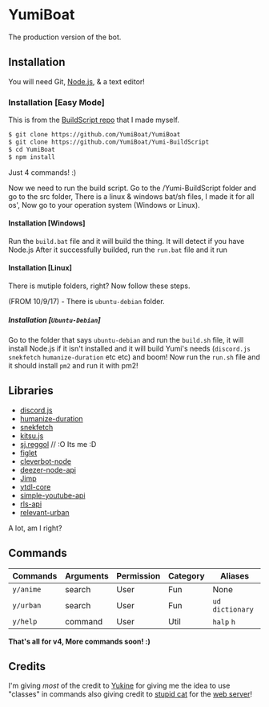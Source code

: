 # YumiBoat
The production version of the bot.

## Installation
You will need Git, [Node.js](https://nodejs.org), & a text editor!

### Installation [Easy Mode]
This is from the [BuildScript repo](https://github.com/YumiBoat/Yumi-BuildScript) that I made myself.

```sh
$ git clone https://github.com/YumiBoat/YumiBoat
$ git clone https://github.com/YumiBoat/Yumi-BuildScript
$ cd YumiBoat
$ npm install
```
Just 4 commands! :)

Now we need to run the build script.
Go to the /Yumi-BuildScript folder and go to the src folder, There is a linux & windows bat/sh files,
I made it for all os', Now go to your operation system (Windows or Linux).

#### Installation [Windows]
Run the `build.bat` file and it will build the thing. It will detect if you have Node.js
After it successfully builded, run the `run.bat` file and it run

#### Installation [Linux]
There is mutiple folders, right? Now follow these steps.

(FROM 10/9/17) - There is `ubuntu-debian` folder.
##### Installation [`Ubuntu-Debian`]
Go to the folder that says `ubuntu-debian` and run the `build.sh` file, it will install Node.js if it isn't installed
and it will build Yumi's needs (`discord.js` `snekfetch` `humanize-duration` etc etc)
and boom! Now run the `run.sh` file and it should install `pm2` and run it with pm2!

## Libraries
* [discord.js](https://discord.js.org)
* [humanize-duration](github.com/EvanHahn/HumanizeDuration.js)
* [snekfetch](https://github.com/devsnek/snekfetch)
* [kitsu.js](https://github.com/iCrawl/kitsu.js)
* [sj.reggol](https://github.com/ohlookitsAugust/sj.reggol) // :O Its me :D
* [figlet](https://github.com/patorjk/figlet.js)
* [cleverbot-node](https://github.com/fojas/cleverbot-node)
* [deezer-node-api](https://github.com/acostes/deezer-node-api)
* [Jimp](https://github.com/oliver-moran/jimp)
* [ytdl-core](https://github.com/fent/node-ytdl-core)
* [simple-youtube-api](https://github.com/HyperCoder2975/simple-youtube-api)
* [rls-api](https://github.com/RocketLeagueStats/rls-api-nodejs)
* [relevant-urban](https://github.com/SnekJS/relevant-urban)

A lot, am I right?

## Commands
|Commands|Arguments|Permission|Category|Aliases|
|--------|---------|----------|--------|-------|
|`y/anime`| search | User | Fun | None |
|`y/urban` | search | User | Fun | `ud` `dictionary`|
|`y/help` | command | User | Util | `halp` `h` |

**That's all for v4, More commands soon! :)**

## Credits
I'm giving *most* of the credit to [Yukine](https://github.com/Dev-Yukine) for giving me the idea to use "classes" in commands
also giving credit to [stupid cat](https://blargbot.xyz) for the [web server](https://github.com/YumiBoat/yumibot.party)!
